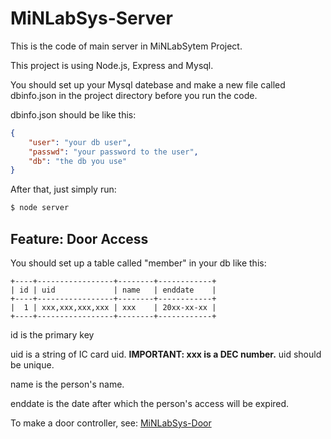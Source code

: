 # MiNLabSys-Server

This is the code of main server in MiNLabSytem Project.

This project is using Node.js, Express and Mysql.

You should set up your Mysql datebase and make a new file called dbinfo.json in the project directory before you run the code.

dbinfo.json should be like this:

```json
{
    "user": "your db user",
    "passwd": "your password to the user",
    "db": "the db you use"
}
```

After that, just simply run:

```bash
$ node server
```

## Feature: Door Access

You should set up a table called "member" in your db like this:

```
+----+-----------------+--------+------------+
| id | uid             | name   | enddate    |
+----+-----------------+--------+------------+
|  1 | xxx,xxx,xxx,xxx | xxx    | 20xx-xx-xx |
+----+-----------------+--------+------------+
```

id is the primary key

uid is a string of IC card uid. **IMPORTANT: xxx is a DEC number.** uid should be unique.

name is the person's name.

enddate is the date after which the person's access will be expired.

To make a door controller, see: [MiNLabSys-Door](https://github.com/MakersInNingZhong/MiNLabSys-Door)